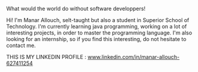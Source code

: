
What would the world do without software developpers!

Hi! I'm Manar Allouch, selt-taught but also a student in Superior School of Technology.
I'm currently learning java programming, working on a lot of interesting projects, in order to master the programming language.
I'm also looking for an internship, so if you find this interesting, do not hesitate to contact me.

THIS IS MY LINKEDIN PROFILE : www.linkedin.com/in/manar-allouch-627411254
